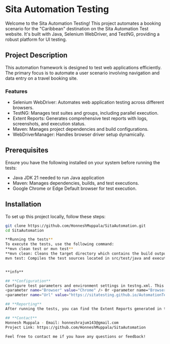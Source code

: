 # Sita Automation Testing

Welcome to the Sita Automation Testing! This project automates a booking scenario for the "Caribbean" destination on the Sita Automation Test website. It's built with Java, Selenium WebDriver, and TestNG, providing a robust platform for UI testing.

## Project Description

This automation framework is designed to test web applications efficiently. The primary focus is to automate a user scenario involving navigation and data entry on a travel booking site.

### Features

- Selenium WebDriver: Automates web application testing across different browsers.
- TestNG: Manages test suites and groups, including parallel execution.
- Extent Reports: Generates comprehensive test reports with logs, screenshots, and execution status.
- Maven: Manages project dependencies and build configurations.
- WebDriverManager: Handles browser driver setup dynamically.

## Prerequisites

Ensure you have the following installed on your system before running the tests:
- Java JDK 21 needed to run Java application
- Maven: Manages dependencies, builds, and test executions.
- Google Chrome or Edge Default browser for test execution.


## Installation

To set up this project locally, follow these steps:

```bash
git clone https://github.com/HonneshMuppala/SitaAutomation.git
cd SitaAutomation

**Running the tests**
To execute the tests, use the following command:
**mvn clean test or mvn test**
**mvn clean: Cleans the target directory which contains the build outputs.
mvn test: Compiles the test sources located in src/test/java and executes the test cases **


**info**

## **Configuration**
Configure test parameters and environment settings in testng.xml. This includes setting the browser type and the base URL for the application under test.
<parameter name="Browser" value="Chrome" /> 0r <parameter name="Browser" value="Edge" />
<parameter name="Url" value="https://sitatesting.github.io/AutomationTest/index.html" />

## **Reporting**
After running the tests, you can find the Extent Reports generated in the ./Report directory, which provides a detailed overview of the test results, including passed, failed, and skipped tests.

## **Contact**
Honnesh Muppala - Email: honneshrajum143@gmail.com
Project Link: https://github.com/HonneshMuppala/SitaAutomation

Feel free to contact me if you have any questions or feedback!
